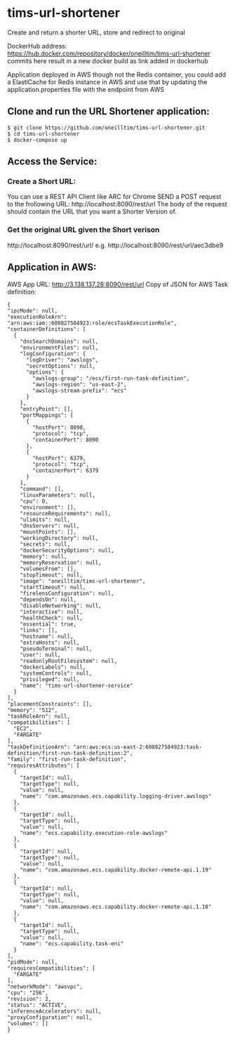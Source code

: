 # tims-url-shortener
Create and return a shorter URL, store and redirect to original

DockerHub address: https://hub.docker.com/repository/docker/oneilltim/tims-url-shortener
commits here result in a new docker build as link added in dockerhub

Application deployed in AWS though not the Redis container, you could add a ElastiCache for Redis instance in AWS and use that by updating the application.properties file with the endpoint from AWS

## Clone and run the URL Shortener application:
```
$ git clone https://github.com/oneilltim/tims-url-shortener.git
$ cd tims-url-shortener
$ docker-compose up
```
## Access the Service:
### Create a Short URL:
  You can use a REST API Client like ARC for Chrome SEND a POST request to the frollowing URL: http://localhost:8090/rest/url
  The body of the request should contain the URL that you want a Shorter Version of.
### Get the original URL given the Short verison
  http://localhost:8090/rest/url/<shortURL>
  e.g. http://localhost:8090/rest/url/aec3dbe9

## Application in AWS:
  AWS App URL: http://3.138.137.28:8090/rest/url
  Copy of JSON for AWS Task definition:
  ```
  {
  "ipcMode": null,
  "executionRoleArn": "arn:aws:iam::608827584923:role/ecsTaskExecutionRole",
  "containerDefinitions": [
    {
      "dnsSearchDomains": null,
      "environmentFiles": null,
      "logConfiguration": {
        "logDriver": "awslogs",
        "secretOptions": null,
        "options": {
          "awslogs-group": "/ecs/first-run-task-definition",
          "awslogs-region": "us-east-2",
          "awslogs-stream-prefix": "ecs"
        }
      },
      "entryPoint": [],
      "portMappings": [
        {
          "hostPort": 8090,
          "protocol": "tcp",
          "containerPort": 8090
        },
        {
          "hostPort": 6379,
          "protocol": "tcp",
          "containerPort": 6379
        }
      ],
      "command": [],
      "linuxParameters": null,
      "cpu": 0,
      "environment": [],
      "resourceRequirements": null,
      "ulimits": null,
      "dnsServers": null,
      "mountPoints": [],
      "workingDirectory": null,
      "secrets": null,
      "dockerSecurityOptions": null,
      "memory": null,
      "memoryReservation": null,
      "volumesFrom": [],
      "stopTimeout": null,
      "image": "oneilltim/tims-url-shortener",
      "startTimeout": null,
      "firelensConfiguration": null,
      "dependsOn": null,
      "disableNetworking": null,
      "interactive": null,
      "healthCheck": null,
      "essential": true,
      "links": [],
      "hostname": null,
      "extraHosts": null,
      "pseudoTerminal": null,
      "user": null,
      "readonlyRootFilesystem": null,
      "dockerLabels": null,
      "systemControls": null,
      "privileged": null,
      "name": "tims-url-shortener-service"
    }
  ],
  "placementConstraints": [],
  "memory": "512",
  "taskRoleArn": null,
  "compatibilities": [
    "EC2",
    "FARGATE"
  ],
  "taskDefinitionArn": "arn:aws:ecs:us-east-2:608827584923:task-definition/first-run-task-definition:2",
  "family": "first-run-task-definition",
  "requiresAttributes": [
    {
      "targetId": null,
      "targetType": null,
      "value": null,
      "name": "com.amazonaws.ecs.capability.logging-driver.awslogs"
    },
    {
      "targetId": null,
      "targetType": null,
      "value": null,
      "name": "ecs.capability.execution-role-awslogs"
    },
    {
      "targetId": null,
      "targetType": null,
      "value": null,
      "name": "com.amazonaws.ecs.capability.docker-remote-api.1.19"
    },
    {
      "targetId": null,
      "targetType": null,
      "value": null,
      "name": "com.amazonaws.ecs.capability.docker-remote-api.1.18"
    },
    {
      "targetId": null,
      "targetType": null,
      "value": null,
      "name": "ecs.capability.task-eni"
    }
  ],
  "pidMode": null,
  "requiresCompatibilities": [
    "FARGATE"
  ],
  "networkMode": "awsvpc",
  "cpu": "256",
  "revision": 2,
  "status": "ACTIVE",
  "inferenceAccelerators": null,
  "proxyConfiguration": null,
  "volumes": []
}
  ```
